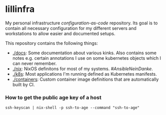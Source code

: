 # lillinfra

My personal infrastructure *configuration-as-code* repository.
Its goal is to contain all necessary configuration for my different servers and workstations to allow easier and documented setups.

This repository contains the following things:

- [./docs](./docs): Some documentation about various kinks. Also contains some notes e.g. certain annotations I use on some kubernetes objects which I can never remember.
- [./nix](./nix): NixOS definitons for most of my systems. *#AnsibleNeinDanke*.
- [./k8s](./k8s): Most applications I'm running defined as Kubernetes manifests.
- [./containers](./containers): Custom container image definitions that are automatically built by CI.


### How to get the public age key of a host

```shell
ssh-keyscan | nix-shell -p ssh-to-age --command "ssh-to-age"
```
